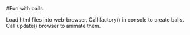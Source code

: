 #Fun with balls

Load html files into web-browser.  Call factory() in console to create balls. Call update() browser to animate them. 